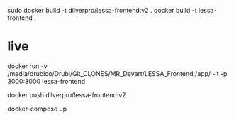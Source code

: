 sudo docker build -t dilverpro/lessa-frontend:v2 .
docker build -t lessa-frontend .
# live
docker run -v /media/drubico/Drubi/Git_CLONES/MR_Devart/LESSA_Frontend:/app/ -it -p 3000:3000 lessa-frontend

docker push dilverpro/lessa-frontend:v2

docker-compose up

